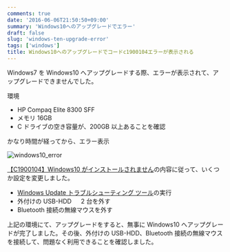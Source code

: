 ```yaml
---
comments: true
date: '2016-06-06T21:50:50+09:00'
summary: 'Windows10へのアップグレードでエラー'
draft: false
slug: 'windows-ten-upgrade-error'
tags: ['windows']
title: Windows10へのアップグレードでコードc1900104エラーが表示される
---
```


Windows7 を Windows10 へアップグレードする際、エラーが表示されて、アップグレードできませんでした。

環境

- HP Compaq Elite 8300 SFF
- メモリ 16GB
- C ドライブの空き容量が、200GB 以上あることを確認

かなり時間が経ってから、エラー表示

![windows10_error](/static/images/post/windows_error.png 'windows10_error')

[【C1900104】Windows10 がインストールされません](https://answers.microsoft.com/ja-jp/windows/forum/windows_10-windows_install/c1900104windows10%E3%81%8C%E3%82%A4%E3%83%B3/0fa2ad4c-5f2a-44d8-b4be-1c7ca84522e8?auth=1)の内容に従って、いくつか設定を変更しました。

- [Windows Update トラブルシューティング ツール](http://windows.microsoft.com/ja-jp/windows7/open-the-windows-update-troubleshooter%E3%83%B3/0fa2ad4c-5f2a-44d8-b4be-1c7ca84522e8?auth=1)の実行
- 外付けの USB-HDD 　 2 台を外す
- Bluetooth 接続の無線マウスを外す

上記の環境にて、アップグレードをすると、無事に Windows10 へアップグレードが完了しました。その後、外付けの USB-HDD、Bluetooth 接続の無線マウスを接続して、問題なく利用できることを確認しました。
